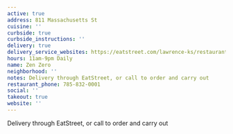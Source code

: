 ```yaml
---
active: true
address: 811 Massachusetts St
cuisine: ''
curbside: true
curbside_instructions: ''
delivery: true
delivery_service_websites: https://eatstreet.com/lawrence-ks/restaurants/zen-zero?order
hours: 11am-9pm Daily
name: Zen Zero
neighborhood: ''
notes: Delivery through EatStreet, or call to order and carry out
restaurant_phone: 785-832-0001
social: ''
takeout: true
website: ''
---
```


Delivery through EatStreet, or call to order and carry out